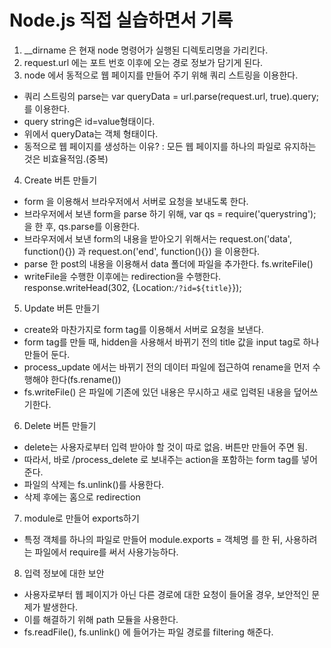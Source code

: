 # Node.js 직접 실습하면서 기록

1. __dirname 은 현재 node 명령어가 실행된 디렉토리명을 가리킨다.
2. request.url 에는 포트 번호 이후에 오는 경로 정보가 담기게 된다.
3. node 에서 동적으로 웹 페이지를 만들어 주기 위해 쿼리 스트링을 이용한다.
  - 쿼리 스트링의 parse는 var queryData = url.parse(request.url, true).query; 를 이용한다.
  - query string은 id=value형태이다.
  - 위에서 queryData는 객체 형태이다.
  - 동적으로 웹 페이지를 생성하는 이유? : 모든 웹 페이지를 하나의 파일로 유지하는 것은 비효율적임.(중복)
4. Create 버튼 만들기
  -  form 을 이용해서 브라우저에서 서버로 요청을 보내도록 한다.
  - 브라우저에서 보낸 form을 parse 하기 위해, var qs = require('querystring'); 을 한 후, qs.parse를 이용한다.
  - 브라우저에서 보낸 form의 내용을 받아오기 위해서는 request.on('data', function(){}) 과 request.on('end', function(){}) 을 이용한다.
  - parse 한 post의 내용을 이용해서 data 폴더에 파일을 추가한다. fs.writeFile()
  - writeFile을 수행한 이후에는 redirection을 수행한다. response.writeHead(302, {Location:`/?id=${title}`});
5. Update 버튼 만들기
  - create와 마찬가지로 form tag를 이용해서 서버로 요청을 보낸다.
  - form tag를 만들 때, hidden을 사용해서 바뀌기 전의 title 값을 input tag로 하나 만들어 둔다.
  - process_update 에서는 바뀌기 전의 데이터 파일에 접근하여 rename을 먼저 수행해야 한다(fs.rename())
  - fs.writeFile() 은 파일에 기존에 있던 내용은 무시하고 새로 입력된 내용을 덮어쓰기한다.
6. Delete 버튼 만들기
  - delete는 사용자로부터 입력 받아야 할 것이 따로 없음. 버튼만 만들어 주면 됨.
  - 따라서, 바로 /process_delete 로 보내주는 action을 포함하는 form tag를 넣어준다.
  - 파일의 삭제는 fs.unlink()를 사용한다.
  - 삭제 후에는 홈으로 redirection
7. module로 만들어 exports하기
  - 특정 객체를 하나의 파일로 만들어 module.exports = 객체명 를 한 뒤, 사용하려는 파일에서 require를 써서 사용가능하다.
8. 입력 정보에 대한 보안
  - 사용자로부터 웹 페이지가 아닌 다른 경로에 대한 요청이 들어올 경우, 보안적인 문제가 발생한다.
  - 이를 해결하기 위해 path 모듈을 사용한다.
  - fs.readFile(), fs.unlink() 에 들어가는 파일 경로를 filtering 해준다.